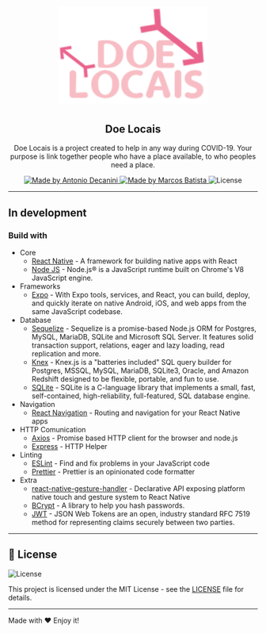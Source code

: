 <h1 align="center">
  <a href="https://github.com/antoniodecanini/doe-locais">
    <img alt="Doe Locais Logo" src="./readme/logo.png" width="300px" />
  </a>
</h1>

<h2 align="center">
  Doe Locais
</h2>

<p align="center">Doe Locais is a project created to help in any way during COVID-19. Your purpose
is link together people who have a place available, to who peoples need a place.</p>

<p align="center">
  <a href="https://github.com/antoniodecanini">
    <img alt="Made by Antonio Decanini" src="https://img.shields.io/badge/made%20by-Antonio%20Decanini-brightgreen">
  </a>

  <a href="https://github.com/marcosrjr19">
    <img alt="Made by Marcos Batista" src="https://img.shields.io/badge/made%20by-Marcos%20Batista-brightgreen">
  </a>

  <img alt="License" src="https://img.shields.io/badge/license-MIT-%2304D361">
</p>

---

## In development

### Build with

- Core
  - [React Native](https://reactnative.dev/) - A framework for building native apps with React
  - [Node JS](https://nodejs.org/en/) - Node.js® is a JavaScript runtime built on Chrome's V8 JavaScript engine.
- Frameworks
  - [Expo](https://expo.io/) - With Expo tools, services, and React, you can build, deploy, and quickly iterate on native Android, iOS, and web apps from the same JavaScript codebase.
- Database
  - [Sequelize](https://sequelize.org/) - Sequelize is a promise-based Node.js ORM for Postgres, MySQL, MariaDB, SQLite and Microsoft SQL Server. It features solid transaction support, relations, eager and lazy loading, read replication and more.
  - [Knex](http://knexjs.org/) - Knex.js is a "batteries included" SQL query builder for Postgres, MSSQL, MySQL, MariaDB, SQLite3, Oracle, and Amazon Redshift designed to be flexible, portable, and fun to use.
  - [SQLite](https://www.sqlite.org/index.html) - SQLite is a C-language library that implements a small, fast, self-contained, high-reliability, full-featured, SQL database engine.
- Navigation
  - [React Navigation](https://reactnavigation.org/) - Routing and navigation for your React Native apps
- HTTP Comunication
  - [Axios](https://github.com/axios/axios) - Promise based HTTP client for the browser and node.js
  - [Express](https://www.npmjs.com/package/express) - HTTP Helper
- Linting
  - [ESLint](https://github.com/eslint/eslint) - Find and fix problems in your JavaScript code
  - [Prettier](https://prettier.io/) - Prettier is an opinionated code formatter
- Extra
  - [react-native-gesture-handler](https://github.com/software-mansion/react-native-gesture-handler) - Declarative API exposing platform native touch and gesture system to React Native
  - [BCrypt](https://www.npmjs.com/package/bcrypt) - A library to help you hash passwords.
  - [JWT](https://jwt.io/) - JSON Web Tokens are an open, industry standard RFC 7519 method for representing claims securely between two parties.

---

## 📝 License

<img alt="License" src="https://img.shields.io/badge/license-MIT-%2304D361">

This project is licensed under the MIT License - see the [LICENSE](LICENSE) file for details.

---

Made with ♥ Enjoy it!
